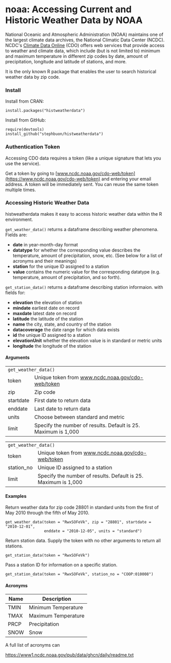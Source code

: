 # noaa: Accessing Current and Historic Weather Data by NOAA

National Oceanic and Atmospheric Administration (NOAA) maintains one of the largest climate data archives, the National Climatic Data Center (NCDC). NCDC's [Climate Data Online](https://www.ncdc.noaa.gov/cdo-web/webservices/v2#stations) (CDO) offers web services that provide access to weather and climate data, which include (but is not limited to) minimum and maximum temperature in different zip codes by date, amount of precipitation, longitude and latitude of stations, and more. 

It is the only known R package that enables the user to search historical weather data by zip code. 


### Install

Install from CRAN:

```
install.packages("histweatherdata")
```

Install from GitHub:

```
require(devtools)
install_github("stephbuon/histweatherdata")
```

### Authentication Token

Accessing CDO data requires a token (like a unique signature that lets you use the service).

Get a token by going to [www.ncdc.noaa.gov/cdo-web/token](https://www.ncdc.noaa.gov/cdo-web/token) and entering your email address. A token will be immediately sent. You can reuse the same token multiple times. 

### Accessing Historic Weather Data

histweatherdata makes it easy to access historic weather data within the R environment. 

`get_weather_data()` returns a dataframe describing weather phenomena. Fields are: 
- **date** in year-month-day format
- **datatype** for whether the corresponding value describes the temperature, amount of precipitation, snow, etc. (See below for a list of acronyms and their meanings)
- **station** for the unique ID assigned to a station
- **value** contains the numeric value for the corresponding datatype (e.g. temperature, amount of precipitation, and so forth).

`get_station_data()` returns a dataframe describing station informaion. with fields for:
- **elevation** the elevation of station
- **mindate** earliest date on record
- **maxdate** latest date on record
- **latitude** the latitude of the station
- **name** the city, state, and country of the station
- **datacoverage** the date range for which data exists
- **id** the unique ID assigned to a station
- **elevationUnit** whether the elevation value is in standard or metric units
- **longitude** the longitude of the station

#### Arguments

<table>
  <tr>
    <td colspan="2"><code>get_weather_data()</code></td>
  </tr>
  <tr>
    <td>token</td>
    <td>Unique token from <a href="https://www.ncdc.noaa.gov/cdo-web/token">www.ncdc.noaa.gov/cdo-web/token</a></td>
  </tr>
  <tr>
    <td>zip</td>
    <td>Zip code</td>
  </tr>
  <tr>
    <td>startdate</td>
    <td>First date to return data</td>
  </tr>
  <tr>
    <td>enddate</td>
    <td>Last date to return data</td>
  </tr>
  <tr>
    <td>units</td>
    <td>Choose between standard and metric</td>
  </tr>
  <tr>
    <td>limit</td>
    <td>Specify the number of results. Default is 25. Maximum is 1,000</td>
  </tr>
</table>

<table>
  <tr>
    <td colspan="2"><code>get_weather_data()</code></td>
  </tr>
  <tr>
    <td>token</td>
    <td>Unique token from <a href="https://www.ncdc.noaa.gov/cdo-web/token">www.ncdc.noaa.gov/cdo-web/token</a></td>
  </tr>
  <tr>
    <td>station_no</td>
    <td>Unique ID assigned to a station</td>
  </tr>
  <tr>
    <td>limit</td>
    <td>Specify the number of results. Default is 25. Maximum is 1,000</td>
  </tr>
</table>

#### Examples

Return weather data for zip code 28801 in standard units from the first of May 2010 through the fifth of May 2010. 

```
get_weather_data(token = "RwxSOFeVk", zip = "28801", startdate = "2010-12-01",
                 enddate = "2010-12-05", units = "standard")
```

Return station data. Supply the token with no other arguments to return all stations.

```
get_station_data(token = "RwxSOFeVk")
```

Pass a station ID for information on a specific station.

```
get_station_data(token = "RwxSOFeVk", station_no = "COOP:010008")
```

#### Acronyms 

| Name | Description |
|----|----|
| TMIN | Minimum Temperature |
| TMAX | Maximum Temperature |
| PRCP | Precipitation |
| SNOW | Snow |

A full list of acronyms can 

https://www1.ncdc.noaa.gov/pub/data/ghcn/daily/readme.txt

